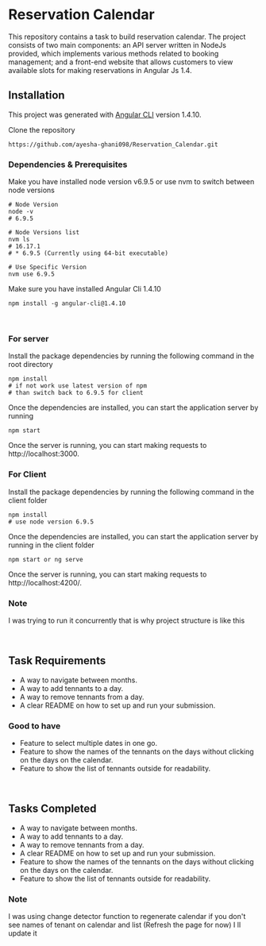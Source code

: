 # Reservation Calendar

This repository contains a task to build reservation calendar. The project consists of two main components: an API server written in NodeJs provided, which implements various methods related to booking management; and a front-end website that allows customers to view available slots for making reservations in Angular Js 1.4.
<br/>

## Installation

This project was generated with [Angular CLI](https://github.com/angular/angular-cli) version 1.4.10.

Clone the repository

```
https://github.com/ayesha-ghani098/Reservation_Calendar.git
```

### Dependencies & Prerequisites

Make you have installed node version v6.9.5
or use nvm to switch between node versions

```
# Node Version
node -v
# 6.9.5

# Node Versions list
nvm ls
# 16.17.1
# * 6.9.5 (Currently using 64-bit executable)

# Use Specific Version
nvm use 6.9.5
```

Make sure you have installed Angular Cli 1.4.10

```
npm install -g angular-cli@1.4.10
```

<br/>

### For server
Install the package dependencies by running the following command in the root directory
```
npm install
# if not work use latest version of npm 
# than switch back to 6.9.5 for client
```
Once the dependencies are installed, you can start the application server by running
```
npm start
```
Once the server is running, you can start making requests to http://localhost:3000.
<br/>

### For Client
Install the package dependencies by running the following command in the client folder
```
npm install
# use node version 6.9.5
```
Once the dependencies are installed, you can start the application server by running in the client folder
```
npm start or ng serve
```
Once the server is running, you can start making requests to http://localhost:4200/.
### Note

I was trying to run it concurrently that is why project structure is like this

<br/>

## Task Requirements
- A way to navigate between months.
- A way to add tennants to a day.
- A way to remove tennants from a day.
- A clear README on how to set up and run your submission.

### Good to have

- Feature to select multiple dates in one go.
- Feature to show the names of the tennants on the days without clicking on the days on the calendar.
- Feature to show the list of tennants outside for readability.

<br/>

## Tasks Completed
- A way to navigate between months.
- A way to add tennants to a day.
- A way to remove tennants from a day.
- A clear README on how to set up and run your submission.
- Feature to show the names of the tennants on the days without clicking on the days on the calendar.
- Feature to show the list of tennants outside for readability.

### Note

I was using change detector function to regenerate calendar if you don't see names of tenant on calendar and list (Refresh the page for now)
I ll update it
